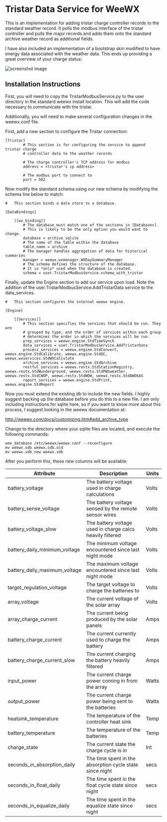 # Tristar Data Service for WeeWX

This is an implementation for adding tristar charge controller records
to the standard weather record.  It polls the modbus interface of the
tristar controller and pulls the major records and adds them onto
the standard archive weather record as additional fields.

I have also included an implementation of a bootstrap skin modified to
have energy data associated with the weather data.  This ends up providing
a great overview of your charge status:

![screenshot image](https://github.com/jim-olsen/weewx_tristar/blob/master/screenshot.png "Screenshot of Daily Energy Scree")

## Installation Instructions
First, you will need to copy the TristarModbusService.py to the user
directory in the standard weewx install location.  This will add the
code necessary to communicate with the tristar.

Additionally, you will need to make several configuration changes in
the weewx.conf file.

First, add a new section to configure the Tristar connection:

```
[Tristar]
        # This section is for configuring the service to append tristar charge
        # controller data to the weather records

        # The charge controller's TCP address for modbus
        address = <tristar's ip address>

        # The modbus port to connect to
        port = 502

```

Now modify the standard schema using our new schema by modifying the
schema line below to match:

```
#   This section binds a data store to a database.

[DataBindings]

    [[wx_binding]]
        # The database must match one of the sections in [Databases].
        # This is likely to be the only option you would want to change.
        database = archive_sqlite
        # The name of the table within the database
        table_name = archive
        # The manager handles aggregation of data for historical summaries
        manager = weewx.wxmanager.WXDaySummaryManager
        # The schema defines the structure of the database.
        # It is *only* used when the database is created.
        schema = user.TristarModbusService.schema_with_tristar
```

Finally, update the Engine section to add our service upon load.  Note the
addition of the user.TristarModbusService.AddTristarData service to the
data_services.

```
#   This section configures the internal weewx engine.

[Engine]

    [[Services]]
        # This section specifies the services that should be run. They are
        # grouped by type, and the order of services within each group
        # determines the order in which the services will be run.
        prep_services = weewx.engine.StdTimeSynch
        data_services = user.TristarModbusService.AddTristarData
        process_services = weewx.engine.StdConvert, weewx.engine.StdCalibrate, weewx.engine.StdQC, weewx.wxservices.StdWXCalculate
        archive_services = weewx.engine.StdArchive
        restful_services = weewx.restx.StdStationRegistry, weewx.restx.StdWunderground, weewx.restx.StdPWSweather, weewx.restx.StdCWOP, weewx.restx.StdWOW, weewx.restx.StdAWEKAS
        report_services = weewx.engine.StdPrint, weewx.engine.StdReport
```

Now you must extend the existing db to include the new fields.  I highly
suggest backing up the database before you do this to a new file.  I am
only including instructions for sqlite here, so if you want to know more
about this process, I suggest looking in the weewx documentation at:

http://weewx.com/docs/customizing.htm#add_archive_type

Change to the directory where your sqlite files are located, and execute
the following commands:

```
wee_database /etc/weewx/weewx.conf --reconfigure
mv weewx.sdb weewx.sdb.old
mv weewx.sdb_new weewx.sdb
```

After you perform this, these new columns will be available:

| Attribute                       | Description                                                | Units |
| ------------------------------- | ---------------------------------------------------------- | ----- |
| battery_voltage                 | The battery voltage used in charge calculations            | Volts |
| battery_sense_voltage           | The battery voltage sensed by the remote sensor wires      | Volts |
| battery_voltage_slow            | The battery voltage used in charge calcs heavily filtered  | Volts | 
| battery_daily_minimum_voltage   | The minimum voltage encountered since last night mode      | Volts |
| battery_daily_maximum_voltage   | The maximum voltage encountered since last night mode      | Volts |
| target_regulation_voltage       | The target voltage to charge the batteries to              | Volts |
| array_voltage                   | The current voltage of the solar array                     | Volts |
| array_charge_current            | The current being produced by the solar panels             | Amps  |
| battery_charge_current          | The current currently used to charge the battery           | Amps  |
| battery_charge_current_slow     | The current charging the battery heavily filtered          | Amps  |
| input_power                     | The current charge power coming in from the array          | Watts |
| output_power                    | The current charge power being sent to the batteries       | Watts |
| heatsink_temperature            | The temperature of the controller heat sink                | Temp  |
| battery_temperature             | The temperature of the batteries                           | Temp  |
| charge_state                    | The current state the charge cycle is in                   | Int   |
| seconds_in_absorption_daily     | The time spent in the absorption cycle state since night   | secs  |
| seconds_in_float_daily          | The time spent in the float cycle state since night        | secs  |
| seconds_in_equalize_daily       | The time spent in the equalize state since night           | secs  |